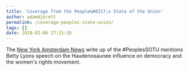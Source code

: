 ```yaml
---
title: 'Coverage from the People&#8217;s State of the Union'
author: adamdjbrett
permalink: /coverage-peoples-state-union/
tags: []
date: 2018-02-06 17:21:10
---
```


The [New York Amsterdam News](http://amsterdamnews.com/news/2018/feb/01/peoples-state-union-dumps-trump/) write up of the #PeoplesSOTU mentions Betty Lyons speech on the Haudenosaunee influence on democracy and the women's rights movement.
